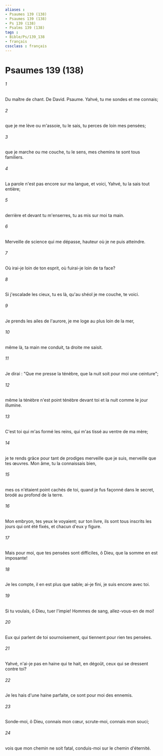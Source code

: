 ```yaml
---
aliases : 
- Psaumes 139 (138)
- Psaumes 139 (138)
- Ps 139 (138)
- Psalms 139 (138)
tags : 
- Bible/Ps/139_138
- français
cssclass : français
---
```


# Psaumes 139 (138)

###### 1
Du maître de chant. De David. Psaume. Yahvé, tu me sondes et me connais;
###### 2
que je me lève ou m'assoie, tu le sais, tu perces de loin mes pensées;
###### 3
que je marche ou me couche, tu le sens, mes chemins te sont tous familiers.
###### 4
La parole n'est pas encore sur ma langue, et voici, Yahvé, tu la sais tout entière;
###### 5
derrière et devant tu m'enserres, tu as mis sur moi ta main.
###### 6
Merveille de science qui me dépasse, hauteur où je ne puis atteindre.
###### 7
Où irai-je loin de ton esprit, où fuirai-je loin de ta face?
###### 8
Si j'escalade les cieux, tu es là, qu'au shéol je me couche, te voici.
###### 9
Je prends les ailes de l'aurore, je me loge au plus loin de la mer,
###### 10
même là, ta main me conduit, ta droite me saisit.
###### 11
Je dirai : "Que me presse la ténèbre, que la nuit soit pour moi une ceinture";
###### 12
même la ténèbre n'est point ténèbre devant toi et la nuit comme le jour illumine.
###### 13
C'est toi qui m'as formé les reins, qui m'as tissé au ventre de ma mère;
###### 14
je te rends grâce pour tant de prodiges merveille que je suis, merveille que tes œuvres. Mon âme, tu la connaissais bien,
###### 15
mes os n'étaient point cachés de toi, quand je fus façonné dans le secret, brodé au profond de la terre.
###### 16
Mon embryon, tes yeux le voyaient; sur ton livre, ils sont tous inscrits les jours qui ont été fixés, et chacun d'eux y figure.
###### 17
Mais pour moi, que tes pensées sont difficiles, ô Dieu, que la somme en est imposante!
###### 18
Je les compte, il en est plus que sable; ai-je fini, je suis encore avec toi.
###### 19
Si tu voulais, ô Dieu, tuer l'impie! Hommes de sang, allez-vous-en de moi!
###### 20
Eux qui parlent de toi sournoisement, qui tiennent pour rien tes pensées.
###### 21
Yahvé, n'ai-je pas en haine qui te hait, en dégoût, ceux qui se dressent contre toi?
###### 22
Je les hais d'une haine parfaite, ce sont pour moi des ennemis.
###### 23
Sonde-moi, ô Dieu, connais mon cœur, scrute-moi, connais mon souci;
###### 24
vois que mon chemin ne soit fatal, conduis-moi sur le chemin d'éternité.
